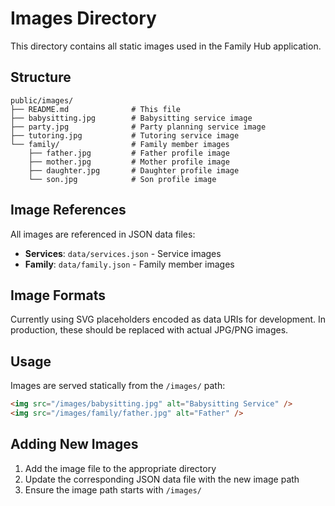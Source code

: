 # Images Directory

This directory contains all static images used in the Family Hub application.

## Structure

```
public/images/
├── README.md              # This file
├── babysitting.jpg        # Babysitting service image
├── party.jpg              # Party planning service image
├── tutoring.jpg           # Tutoring service image
└── family/                # Family member images
    ├── father.jpg         # Father profile image
    ├── mother.jpg         # Mother profile image
    ├── daughter.jpg       # Daughter profile image
    └── son.jpg            # Son profile image
```

## Image References

All images are referenced in JSON data files:

- **Services**: `data/services.json` - Service images
- **Family**: `data/family.json` - Family member images

## Image Formats

Currently using SVG placeholders encoded as data URIs for development. In production, these should be replaced with actual JPG/PNG images.

## Usage

Images are served statically from the `/images/` path:

```html
<img src="/images/babysitting.jpg" alt="Babysitting Service" />
<img src="/images/family/father.jpg" alt="Father" />
```

## Adding New Images

1. Add the image file to the appropriate directory
2. Update the corresponding JSON data file with the new image path
3. Ensure the image path starts with `/images/`
